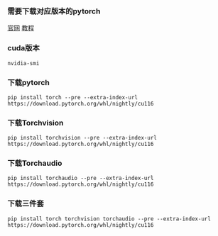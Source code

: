 ### 需要下载对应版本的pytorch

[官网](https://pytorch.org/get-started/locally/#no-cuda-1)
[教程](https://blog.csdn.net/qq_46126258/article/details/112708781)

### cuda版本
```
nvidia-smi
```

### 下载pytorch
```
pip install torch --pre --extra-index-url https://download.pytorch.org/whl/nightly/cu116

```
### 下载Torchvision
```
pip install torchvision --pre --extra-index-url https://download.pytorch.org/whl/nightly/cu116

```
### 下载Torchaudio
```
pip install torchaudio --pre --extra-index-url https://download.pytorch.org/whl/nightly/cu116

```
### 下载三件套
```
pip install torch torchvision torchaudio --pre --extra-index-url https://download.pytorch.org/whl/nightly/cu116

```